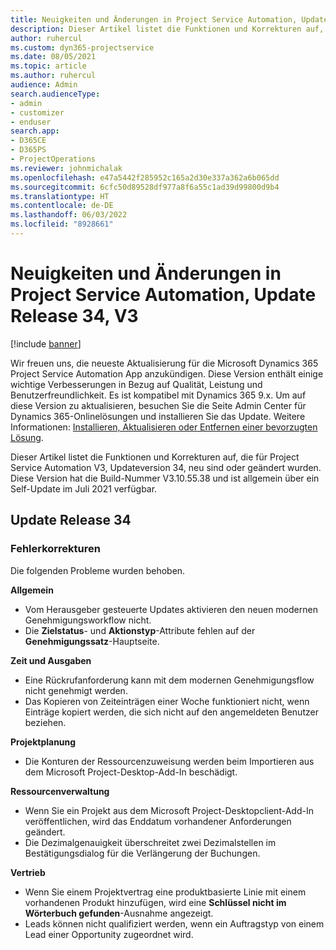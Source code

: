 ```yaml
---
title: Neuigkeiten und Änderungen in Project Service Automation, Update Release 34, V3
description: Dieser Artikel listet die Funktionen und Korrekturen auf, die in der Project Service Automation Updateversion 34, V3, verfügbar sind.
author: ruhercul
ms.custom: dyn365-projectservice
ms.date: 08/05/2021
ms.topic: article
ms.author: ruhercul
audience: Admin
search.audienceType:
- admin
- customizer
- enduser
search.app:
- D365CE
- D365PS
- ProjectOperations
ms.reviewer: johnmichalak
ms.openlocfilehash: e47a5442f285952c165a2d30e337a362a6b065dd
ms.sourcegitcommit: 6cfc50d89528df977a8f6a55c1ad39d99800d9b4
ms.translationtype: HT
ms.contentlocale: de-DE
ms.lasthandoff: 06/03/2022
ms.locfileid: "8928661"
---
```

# <a name="whats-new-or-changed-in-project-service-automation-update-release-34-v3"></a>Neuigkeiten und Änderungen in Project Service Automation, Update Release 34, V3

[!include [banner](../includes/psa-now-project-operations.md)]

Wir freuen uns, die neueste Aktualisierung für die Microsoft Dynamics 365 Project Service Automation App anzukündigen. Diese Version enthält einige wichtige Verbesserungen in Bezug auf Qualität, Leistung und Benutzerfreundlichkeit. Es ist kompatibel mit Dynamics 365 9.x. Um auf diese Version zu aktualisieren, besuchen Sie die Seite Admin Center für Dynamics 365-Onlinelösungen und installieren Sie das Update. Weitere Informationen: [Installieren, Aktualisieren oder Entfernen einer bevorzugten Lösung](/power-platform/admin/install-remove-preferred-solution).

Dieser Artikel listet die Funktionen und Korrekturen auf, die für Project Service Automation V3, Updateversion 34, neu sind oder geändert wurden. Diese Version hat die Build-Nummer V3.10.55.38 und ist allgemein über ein Self-Update im Juli 2021 verfügbar.

## <a name="update-release-34"></a>Update Release 34

### <a name="bug-fixes"></a>Fehlerkorrekturen
Die folgenden Probleme wurden behoben.

**Allgemein**

- Vom Herausgeber gesteuerte Updates aktivieren den neuen modernen Genehmigungsworkflow nicht.
- Die **Zielstatus**- und **Aktionstyp**-Attribute fehlen auf der **Genehmigungssatz**-Hauptseite.

**Zeit und Ausgaben**

- Eine Rückrufanforderung kann mit dem modernen Genehmigungsflow nicht genehmigt werden.
- Das Kopieren von Zeiteinträgen einer Woche funktioniert nicht, wenn Einträge kopiert werden, die sich nicht auf den angemeldeten Benutzer beziehen.

**Projektplanung**

- Die Konturen der Ressourcenzuweisung werden beim Importieren aus dem Microsoft Project-Desktop-Add-In beschädigt.

**Ressourcenverwaltung**

- Wenn Sie ein Projekt aus dem Microsoft Project-Desktopclient-Add-In veröffentlichen, wird das Enddatum vorhandener Anforderungen geändert.
- Die Dezimalgenauigkeit überschreitet zwei Dezimalstellen im Bestätigungsdialog für die Verlängerung der Buchungen.

**Vertrieb**

- Wenn Sie einem Projektvertrag eine produktbasierte Linie mit einem vorhandenen Produkt hinzufügen, wird eine **Schlüssel nicht im Wörterbuch gefunden**-Ausnahme angezeigt.
- Leads können nicht qualifiziert werden, wenn ein Auftragstyp von einem Lead einer Opportunity zugeordnet wird.
